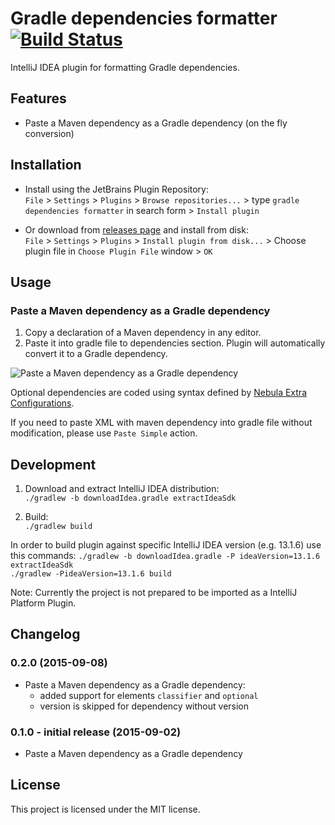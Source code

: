 # Gradle dependencies formatter [![Build Status](https://travis-ci.org/platan/idea-gradle-dependencies-formatter.svg?branch=master)](https://travis-ci.org/platan/idea-gradle-dependencies-formatter)
IntelliJ IDEA plugin for formatting Gradle dependencies. 

## Features

- Paste a Maven dependency as a Gradle dependency (on the fly conversion)

## Installation

- Install using the JetBrains Plugin Repository:  
`File` > `Settings` > `Plugins` > `Browse repositories...` > type `gradle dependencies formatter` in search form > `Install plugin`

- Or download from [releases page](https://github.com/platan/idea-gradle-dependencies-formatter/releases) and install from disk:  
`File` > `Settings` > `Plugins` > `Install plugin from disk...` > Choose plugin file in `Choose Plugin File` window > `OK`

## Usage

### Paste a Maven dependency as a Gradle dependency

1. Copy a declaration of a Maven dependency in any editor.
2. Paste it into gradle file to dependencies section. Plugin will automatically convert it to a Gradle dependency.

![Paste a Maven dependency as a Gradle dependency](https://raw.githubusercontent.com/platan/idea-gradle-dependencies-formatter/master/readme/paste.gif)

Optional dependencies are coded using syntax defined by [Nebula Extra Configurations](https://github.com/nebula-plugins/gradle-extra-configurations-plugin/). 

If you need to paste XML with maven dependency into gradle file without modification, please use `Paste Simple` action.

## Development

1. Download and extract IntelliJ IDEA distribution:  
`./gradlew -b downloadIdea.gradle extractIdeaSdk`

1. Build:  
`./gradlew build`

In order to build plugin against specific IntelliJ IDEA version (e.g. 13.1.6) use this commands:
`./gradlew -b downloadIdea.gradle -P ideaVersion=13.1.6 extractIdeaSdk`  
`./gradlew -PideaVersion=13.1.6 build`

Note: Currently the project is not prepared to be imported as a IntelliJ Platform Plugin.

## Changelog

### 0.2.0 (2015-09-08)
- Paste a Maven dependency as a Gradle dependency:
    - added support for elements `classifier` and `optional`
    - version is skipped for dependency without version

### 0.1.0 - initial release (2015-09-02)
- Paste a Maven dependency as a Gradle dependency

## License

This project is licensed under the MIT license.
